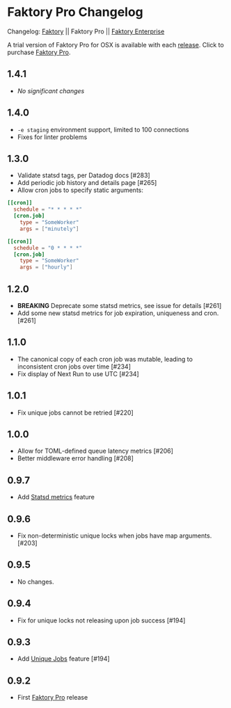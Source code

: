 # Faktory Pro Changelog

Changelog: [Faktory](https://github.com/contribsys/faktory/blob/master/Changes.md) || Faktory Pro || [Faktory Enterprise](https://github.com/contribsys/faktory/blob/master/Ent-Changes.md)

A trial version of Faktory Pro for OSX is available with each [release](/contribsys/faktory/releases/).
Click to purchase [Faktory Pro](https://billing.contribsys.com/fpro/).

## 1.4.1

- *No significant changes*

## 1.4.0

- `-e staging` environment support, limited to 100 connections
- Fixes for linter problems

## 1.3.0

* Validate statsd tags, per Datadog docs [#283]
* Add periodic job history and details page [#265]
* Allow cron jobs to specify static arguments:
```toml
[[cron]]
  schedule = "* * * * *"
  [cron.job]
    type = "SomeWorker"
    args = ["minutely"]

[[cron]]
  schedule = "0 * * * *"
  [cron.job]
    type = "SomeWorker"
    args = ["hourly"]
```

## 1.2.0

- **BREAKING** Deprecate some statsd metrics, see issue for details [#261]
- Add some new statsd metrics for job expiration, uniqueness and cron. [#261]

## 1.1.0

- The canonical copy of each cron job was mutable, leading to
  inconsistent cron jobs over time [#234]
- Fix display of Next Run to use UTC [#234]

## 1.0.1

- Fix unique jobs cannot be retried [#220]

## 1.0.0

- Allow for TOML-defined queue latency metrics [#206]
- Better middleware error handling [#208]

## 0.9.7

- Add [Statsd metrics](/contribsys/faktory/wiki/Pro-Metrics) feature

## 0.9.6

- Fix non-deterministic unique locks when jobs have map arguments. [#203]

## 0.9.5

- No changes.

## 0.9.4

- Fix for unique locks not releasing upon job success [#194]

## 0.9.3

- Add [Unique Jobs](/contribsys/faktory/wiki/Pro-Unique_Jobs) feature [#194]

## 0.9.2

- First [Faktory Pro](https://contribsys.com/faktory) release

